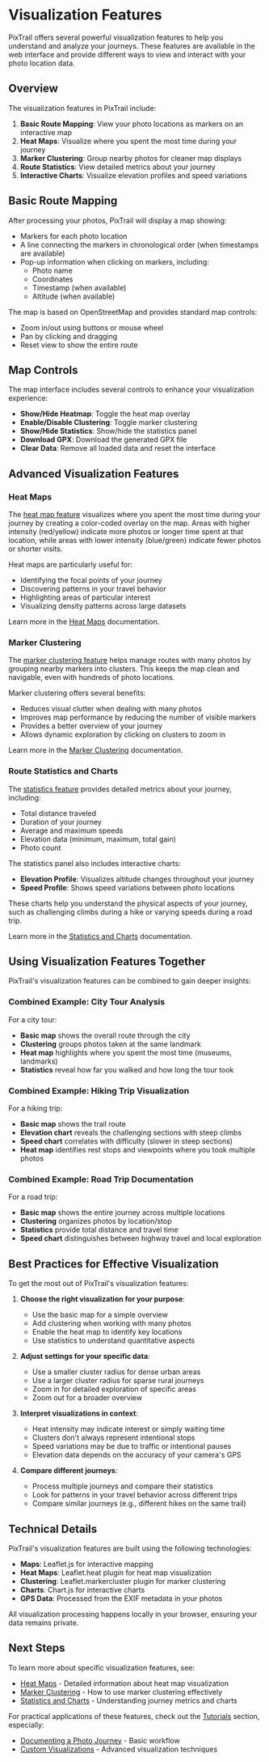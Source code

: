 # Visualization Features

PixTrail offers several powerful visualization features to help you understand and analyze your journeys. These features are available in the web interface and provide different ways to view and interact with your photo location data.

## Overview

The visualization features in PixTrail include:

1. **Basic Route Mapping**: View your photo locations as markers on an interactive map
2. **Heat Maps**: Visualize where you spent the most time during your journey
3. **Marker Clustering**: Group nearby photos for cleaner map displays
4. **Route Statistics**: View detailed metrics about your journey
5. **Interactive Charts**: Visualize elevation profiles and speed variations

## Basic Route Mapping

After processing your photos, PixTrail will display a map showing:

- Markers for each photo location
- A line connecting the markers in chronological order (when timestamps are available)
- Pop-up information when clicking on markers, including:
  - Photo name
  - Coordinates
  - Timestamp (when available)
  - Altitude (when available)

The map is based on OpenStreetMap and provides standard map controls:
- Zoom in/out using buttons or mouse wheel
- Pan by clicking and dragging
- Reset view to show the entire route

## Map Controls

The map interface includes several controls to enhance your visualization experience:

- **Show/Hide Heatmap**: Toggle the heat map overlay
- **Enable/Disable Clustering**: Toggle marker clustering
- **Show/Hide Statistics**: Show/hide the statistics panel
- **Download GPX**: Download the generated GPX file
- **Clear Data**: Remove all loaded data and reset the interface

## Advanced Visualization Features

### Heat Maps

The [heat map feature](heatmap.md) visualizes where you spent the most time during your journey by creating a color-coded overlay on the map. Areas with higher intensity (red/yellow) indicate more photos or longer time spent at that location, while areas with lower intensity (blue/green) indicate fewer photos or shorter visits.


Heat maps are particularly useful for:
- Identifying the focal points of your journey
- Discovering patterns in your travel behavior
- Highlighting areas of particular interest
- Visualizing density patterns across large datasets

Learn more in the [Heat Maps](heatmap.md) documentation.

### Marker Clustering

The [marker clustering feature](clustering.md) helps manage routes with many photos by grouping nearby markers into clusters. This keeps the map clean and navigable, even with hundreds of photo locations.


Marker clustering offers several benefits:
- Reduces visual clutter when dealing with many photos
- Improves map performance by reducing the number of visible markers
- Provides a better overview of your journey
- Allows dynamic exploration by clicking on clusters to zoom in

Learn more in the [Marker Clustering](clustering.md) documentation.

### Route Statistics and Charts

The [statistics feature](statistics.md) provides detailed metrics about your journey, including:

- Total distance traveled
- Duration of your journey
- Average and maximum speeds
- Elevation data (minimum, maximum, total gain)
- Photo count

The statistics panel also includes interactive charts:
- **Elevation Profile**: Visualizes altitude changes throughout your journey
- **Speed Profile**: Shows speed variations between photo locations

These charts help you understand the physical aspects of your journey, such as challenging climbs during a hike or varying speeds during a road trip.

Learn more in the [Statistics and Charts](statistics.md) documentation.

## Using Visualization Features Together

PixTrail's visualization features can be combined to gain deeper insights:

### Combined Example: City Tour Analysis

For a city tour:
- **Basic map** shows the overall route through the city
- **Clustering** groups photos taken at the same landmark
- **Heat map** highlights where you spent the most time (museums, landmarks)
- **Statistics** reveal how far you walked and how long the tour took

### Combined Example: Hiking Trip Visualization

For a hiking trip:
- **Basic map** shows the trail route
- **Elevation chart** reveals the challenging sections with steep climbs
- **Speed chart** correlates with difficulty (slower in steep sections)
- **Heat map** identifies rest stops and viewpoints where you took multiple photos

### Combined Example: Road Trip Documentation

For a road trip:
- **Basic map** shows the entire journey across multiple locations
- **Clustering** organizes photos by location/stop
- **Statistics** provide total distance and travel time
- **Speed chart** distinguishes between highway travel and local exploration

## Best Practices for Effective Visualization

To get the most out of PixTrail's visualization features:

1. **Choose the right visualization for your purpose**:
   - Use the basic map for a simple overview
   - Add clustering when working with many photos
   - Enable the heat map to identify key locations
   - Use statistics to understand quantitative aspects

2. **Adjust settings for your specific data**:
   - Use a smaller cluster radius for dense urban areas
   - Use a larger cluster radius for sparse rural journeys
   - Zoom in for detailed exploration of specific areas
   - Zoom out for a broader overview

3. **Interpret visualizations in context**:
   - Heat intensity may indicate interest or simply waiting time
   - Clusters don't always represent intentional stops
   - Speed variations may be due to traffic or intentional pauses
   - Elevation data depends on the accuracy of your camera's GPS

4. **Compare different journeys**:
   - Process multiple journeys and compare their statistics
   - Look for patterns in your travel behavior across different trips
   - Compare similar journeys (e.g., different hikes on the same trail)

## Technical Details

PixTrail's visualization features are built using the following technologies:

- **Maps**: Leaflet.js for interactive mapping
- **Heat Maps**: Leaflet.heat plugin for heat map visualization
- **Clustering**: Leaflet.markercluster plugin for marker clustering
- **Charts**: Chart.js for interactive charts
- **GPS Data**: Processed from the EXIF metadata in your photos

All visualization processing happens locally in your browser, ensuring your data remains private.

## Next Steps

To learn more about specific visualization features, see:

- [Heat Maps](heatmap.md) - Detailed information about heat map visualization
- [Marker Clustering](clustering.md) - How to use marker clustering effectively
- [Statistics and Charts](statistics.md) - Understanding journey metrics and charts

For practical applications of these features, check out the [Tutorials](../tutorials/index.md) section, especially:

- [Documenting a Photo Journey](../tutorials/photo-journey.md) - Basic workflow
- [Custom Visualizations](../tutorials/custom-visualizations.md) - Advanced visualization techniques

